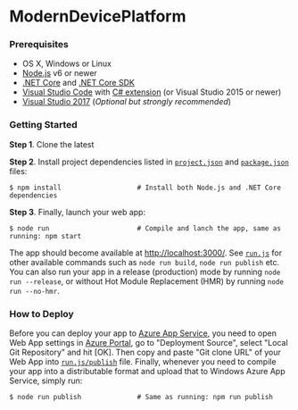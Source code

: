 # ModernDevicePlatform

### Prerequisites

* OS X, Windows or Linux
* [Node.js](https://nodejs.org) v6 or newer
* [.NET Core](https://www.microsoft.com/net/core) and [.NET Core SDK](https://www.microsoft.com/net/core)
* [Visual Studio Code](https://code.visualstudio.com/) with [C# extension](https://github.com/OmniSharp/omnisharp-vscode) (or Visual Studio 2015 or newer)
* [Visual Studio 2017](https://www.visualstudio.com/thank-you-downloading-visual-studio/?sku=Community&rel=15) (*Optional but strongly recommended*)

### Getting Started

**Step 1**. Clone the latest

**Step 2**. Install project dependencies listed in [`project.json`](server/project.json) and
[`package.json`](package.json) files: 

```shell
$ npm install                   # Install both Node.js and .NET Core dependencies
```

**Step 3**. Finally, launch your web app:

```shell
$ node run                      # Compile and lanch the app, same as running: npm start
```

The app should become available at [http://localhost:3000/](http://localhost:3000/).
See [`run.js`](run.js) for other available commands such as `node run build`, `node run publish` etc.
You can also run your app in a release (production) mode by running `node run --release`, or without
Hot Module Replacement (HMR) by running `node run --no-hmr`.


### How to Deploy

Before you can deploy your app to [Azure App Service](https://azure.microsoft.com/services/app-service/),
you need to open Web App settings in [Azure Portal](https://portal.azure.com/), go to "Deployment
Source", select "Local Git Repository" and hit [OK]. Then copy and paste "Git clone URL" of your
Web App into [`run.js/publish`](run.js) file. Finally, whenever you need to compile your
app into a distributable format and upload that to Windows Azure App Service, simply run:

```shell
$ node run publish              # Same as running: npm run publish
```
